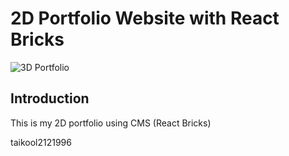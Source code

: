 # 2D Portfolio Website with React Bricks
![3D Portfolio](https://user-images.githubusercontent.com/72439970/255379744-77b6c16a-a90c-4950-a3b3-29a2d0387437.png)

## Introduction

This is my 2D portfolio using CMS (React Bricks)

taikool2121996
